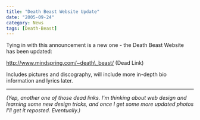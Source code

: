 ```yaml
---
title: "Death Beast Website Update"
date: "2005-09-24"
category: News
tags: [Death-Beast]
---
```


Tying in with this announcement is a new one - the Death Beast Website has been updated:

http://www.mindspring.com/~death\_beast/ (Dead Link)

Includes pictures and discography, will include more in-depth bio information and lyrics later.

* * *

*(Yep, another one of those dead links. I'm thinking about web design and learning some new design tricks, and once I get some more updated photos I'll get it reposted. Eventually.)*
